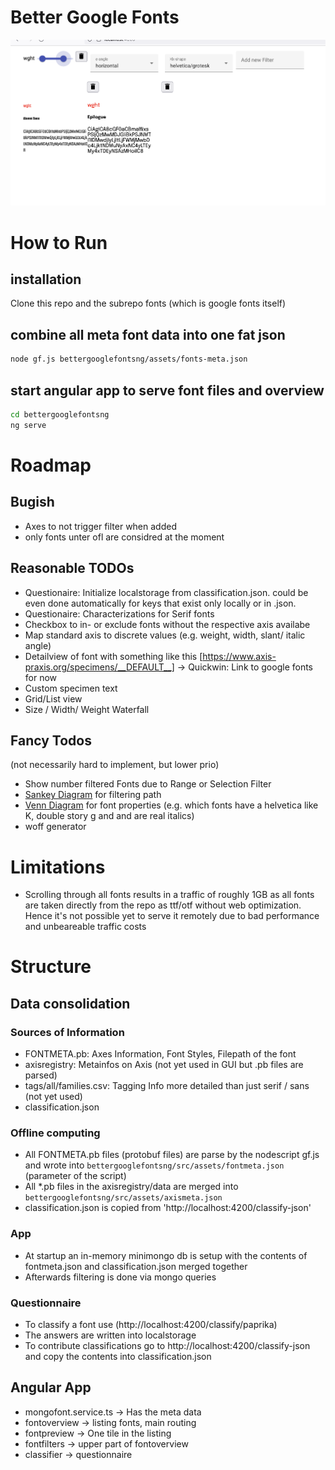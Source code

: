 # Better Google Fonts

![Filtered view of googlefonts filtered by: Fonts containing a variable wght-axis from 100 - 900, horizontal cap of the stems (e, a) and a Helvetica like K/k ](filters.png)

# How to Run
## installation

Clone this repo and the subrepo fonts (which is google fonts itself)

## combine all meta font data into one fat json
```bash
node gf.js bettergooglefontsng/assets/fonts-meta.json
```

## start angular app to serve font files and overview
```bash
cd bettergooglefontsng
ng serve
```

# Roadmap
## Bugish
* Axes to not trigger filter when added
* only fonts unter ofl are considred at the moment
## Reasonable TODOs
* Questionaire: Initialize localstorage from classification.json. could be even done automatically for keys that exist only locally or in .json. 
* Questionaire: Characterizations for Serif fonts
* Checkbox to in- or exclude fonts without the respective axis availabe
* Map standard axis to discrete values (e.g. weight, width, slant/ italic angle)
* Detailview of font with something like this [https://www.axis-praxis.org/specimens/__DEFAULT__] -> Quickwin: Link to google fonts for now
* Custom specimen text
* Grid/List view
* Size / Width/ Weight Waterfall

## Fancy Todos
(not necessarily hard to implement, but lower prio)
* Show number filtered Fonts due to Range or Selection Filter
* [Sankey Diagram](https://en.wikipedia.org/wiki/Sankey_diagram) for filtering path
* [Venn Diagram](https://en.wikipedia.org/wiki/Venn_diagram) for font properties (e.g. which fonts have a helvetica like K, double story g and and are real italics)
* woff generator




# Limitations
* Scrolling through all fonts results in a traffic of roughly 1GB as all fonts are taken directly from the repo as ttf/otf without web optimization. Hence it's not possible yet to serve it remotely due to bad performance and unbeareable traffic costs


# Structure

## Data consolidation
### Sources of Information
* FONTMETA.pb: Axes Information, Font Styles, Filepath of the font
* axisregistry: Metainfos on Axis (not yet used in GUI but .pb files are parsed)
* tags/all/families.csv: Tagging Info more detailed than just serif / sans (not yet used)
* classification.json

### Offline computing
* All FONTMETA.pb files (protobuf files) are parse by the nodescript gf.js and wrote into ```bettergooglefontsng/src/assets/fontmeta.json``` (parameter of the script)
* All *.pb files in the axisregistry/data are merged into ```bettergooglefontsng/src/assets/axismeta.json```
* classification.json is copied from 'http://localhost:4200/classify-json' 

### App 
* At startup an in-memory minimongo db is setup with the contents of fontmeta.json and classification.json merged together
* Afterwards filtering is done via mongo queries

### Questionnaire
* To classify a font use (http://localhost:4200/classify/paprika)
* The answers are written into localstorage
* To contribute classifications go to http://localhost:4200/classify-json and copy the contents into classification.json

## Angular App
* mongofont.service.ts -> Has the meta data
* fontoverview -> listing fonts, main routing
* fontpreview -> One tile in the listing
* fontfilters -> upper part of fontoverview
* classifier -> questionnaire